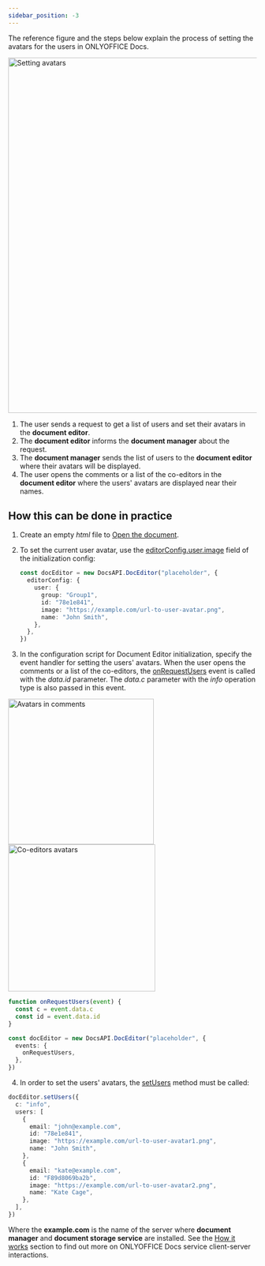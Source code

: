 ```yaml
---
sidebar_position: -3
---
```


The reference figure and the steps below explain the process of setting the avatars for the users in ONLYOFFICE Docs.

<img alt="Setting avatars" src="/assets/images/editor/avatars.png" width="720px" />

1. The user sends a request to get a list of users and set their avatars in the **document editor**.
2. The **document editor** informs the **document manager** about the request.
3. The **document manager** sends the list of users to the **document editor** where their avatars will be displayed.
4. The user opens the comments or a list of the co-editors in the **document editor** where the users' avatars are displayed near their names.

## How this can be done in practice

1. Create an empty *html* file to [Open the document](./opening-file.md#how-this-can-be-done-in-practice).

2. To set the current user avatar, use the [editorConfig.user.image](../../usage-api/config/editor/editor.md#user) field of the initialization config:

   ``` ts
   const docEditor = new DocsAPI.DocEditor("placeholder", {
     editorConfig: {
       user: {
         group: "Group1",
         id: "78e1e841",
         image: "https://example.com/url-to-user-avatar.png",
         name: "John Smith",
       },
     },
   })
   ```

3. In the configuration script for Document Editor initialization, specify the event handler for setting the users' avatars. When the user opens the comments or a list of the co-editors, the [onRequestUsers](../../usage-api/config/events.md#onrequestusers) event is called with the *data.id* parameter. The *data.c* parameter with the *info* operation type is also passed in this event.

  <img alt="Avatars in comments" src="/assets/images/editor/avatars-comments.png" width="295px" />

  <img alt="Co-editors avatars" src="/assets/images/editor/avatars-coediting.png" width="298px" />

  ``` ts
  function onRequestUsers(event) {
    const c = event.data.c
    const id = event.data.id
  }

  const docEditor = new DocsAPI.DocEditor("placeholder", {
    events: {
      onRequestUsers,
    },
  })
  ```

4. In order to set the users' avatars, the [setUsers](../../usage-api/methods.md#setUsers) method must be called:

  ``` ts
  docEditor.setUsers({
    c: "info",
    users: [
      {
        email: "john@example.com",
        id: "78e1e841",
        image: "https://example.com/url-to-user-avatar1.png",
        name: "John Smith",
      },
      {
        email: "kate@example.com",
        id: "F89d8069ba2b",
        image: "https://example.com/url-to-user-avatar2.png",
        name: "Kate Cage",
      },
    ],
  })
  ```

Where the **example.com** is the name of the server where **document manager** and **document storage service** are installed. See the [How it works](./how-it-works.md) section to find out more on ONLYOFFICE Docs service client-server interactions.
